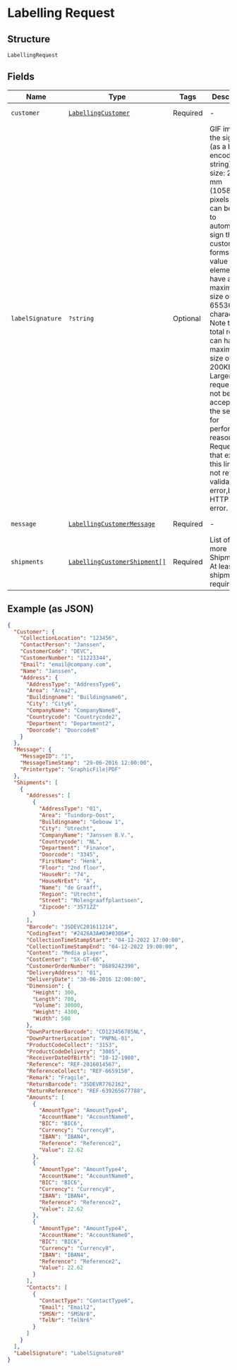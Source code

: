 
# Labelling Request

## Structure

`LabellingRequest`

## Fields

| Name | Type | Tags | Description | Getter | Setter |
|  --- | --- | --- | --- | --- | --- |
| `customer` | [`LabellingCustomer`](../../doc/models/labelling-customer.md) | Required | - | getCustomer(): LabellingCustomer | setCustomer(LabellingCustomer customer): void |
| `labelSignature` | `?string` | Optional | GIF image of the signature (as a base64 encoded string) max size: 280x60 mm (1058x226 pixels). This can be used to automatically sign the customs forms. The value of this element can have a maximum size of 65536 characters. Note that the total request can have a maximum size of 200KB. Larger requests will not be accepted by the server for performance reasons. Requests that exceed this limit will not return a validation error,but a HTTP 404 error. | getLabelSignature(): ?string | setLabelSignature(?string labelSignature): void |
| `message` | [`LabellingCustomerMessage`](../../doc/models/labelling-customer-message.md) | Required | - | getMessage(): LabellingCustomerMessage | setMessage(LabellingCustomerMessage message): void |
| `shipments` | [`LabellingCustomerShipment[]`](../../doc/models/labelling-customer-shipment.md) | Required | List of 1 or more Shipments. At least 1 shipment is required. | getShipments(): array | setShipments(array shipments): void |

## Example (as JSON)

```json
{
  "Customer": {
    "CollectionLocation": "123456",
    "ContactPerson": "Janssen",
    "CustomerCode": "DEVC",
    "CustomerNumber": "11223344",
    "Email": "email@company.com",
    "Name": "Janssen",
    "Address": {
      "AddressType": "AddressType6",
      "Area": "Area2",
      "Buildingname": "Buildingname6",
      "City": "City6",
      "CompanyName": "CompanyName8",
      "Countrycode": "Countrycode2",
      "Department": "Department2",
      "Doorcode": "Doorcode8"
    }
  },
  "Message": {
    "MessageID": "1",
    "MessageTimeStamp": "29-06-2016 12:00:00",
    "Printertype": "GraphicFile|PDF"
  },
  "Shipments": [
    {
      "Addresses": [
        {
          "AddressType": "01",
          "Area": "Tuindorp-Oost",
          "Buildingname": "Gebouw 1",
          "City": "Utrecht",
          "CompanyName": "Janssen B.V.",
          "Countrycode": "NL",
          "Department": "Finance",
          "Doorcode": "3345",
          "FirstName": "Henk",
          "Floor": "2nd floor",
          "HouseNr": "74",
          "HouseNrExt": "A",
          "Name": "de Graaff",
          "Region": "Utrecht",
          "Street": "Molengraaffplantsoen",
          "Zipcode": "3571ZZ"
        }
      ],
      "Barcode": "3SDEVC201611214",
      "CodingText": "#2426A3A#03#0306#",
      "CollectionTimeStampStart": "04-12-2022 17:00:00",
      "CollectionTimeStampEnd": "04-12-2022 19:00:00",
      "Content": "Media player",
      "CostCenter": "SX-GT-66",
      "CustomerOrderNumber": "8689242390",
      "DeliveryAddress": "01",
      "DeliveryDate": "30-06-2016 12:00:00",
      "Dimension": {
        "Height": 300,
        "Length": 700,
        "Volume": 30000,
        "Weight": 4300,
        "Width": 500
      },
      "DownPartnerBarcode": "CD123456785NL",
      "DownPartnerLocation": "PNPNL-01",
      "ProductCodeCollect": "3153",
      "ProductCodeDelivery": "3085",
      "ReceiverDateOfBirth": "10-12-1980",
      "Reference": "REF-2016014567",
      "ReferenceCollect": "REF-6659150",
      "Remark": "Fragile",
      "ReturnBarcode": "3SDEVR7762162",
      "ReturnReference": "REF-639265677788",
      "Amounts": [
        {
          "AmountType": "AmountType4",
          "AccountName": "AccountName0",
          "BIC": "BIC6",
          "Currency": "Currency8",
          "IBAN": "IBAN4",
          "Reference": "Reference2",
          "Value": 22.62
        },
        {
          "AmountType": "AmountType4",
          "AccountName": "AccountName0",
          "BIC": "BIC6",
          "Currency": "Currency8",
          "IBAN": "IBAN4",
          "Reference": "Reference2",
          "Value": 22.62
        },
        {
          "AmountType": "AmountType4",
          "AccountName": "AccountName0",
          "BIC": "BIC6",
          "Currency": "Currency8",
          "IBAN": "IBAN4",
          "Reference": "Reference2",
          "Value": 22.62
        }
      ],
      "Contacts": [
        {
          "ContactType": "ContactType6",
          "Email": "Email2",
          "SMSNr": "SMSNr8",
          "TelNr": "TelNr6"
        }
      ]
    }
  ],
  "LabelSignature": "LabelSignature8"
}
```

